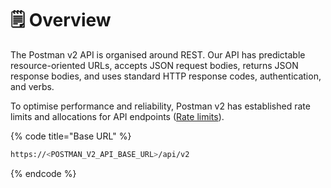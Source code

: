 # 🗒 Overview

The Postman v2 API is organised around REST. Our API has predictable resource-oriented URLs, accepts JSON request bodies, returns JSON response bodies, and uses standard HTTP response codes, authentication, and verbs.

To optimise performance and reliability, Postman v2 has established rate limits and allocations for API endpoints ([Rate limits](rate-limits.md)).

{% code title="Base URL" %}
```sh
https://<POSTMAN_V2_API_BASE_URL>/api/v2
```
{% endcode %}
